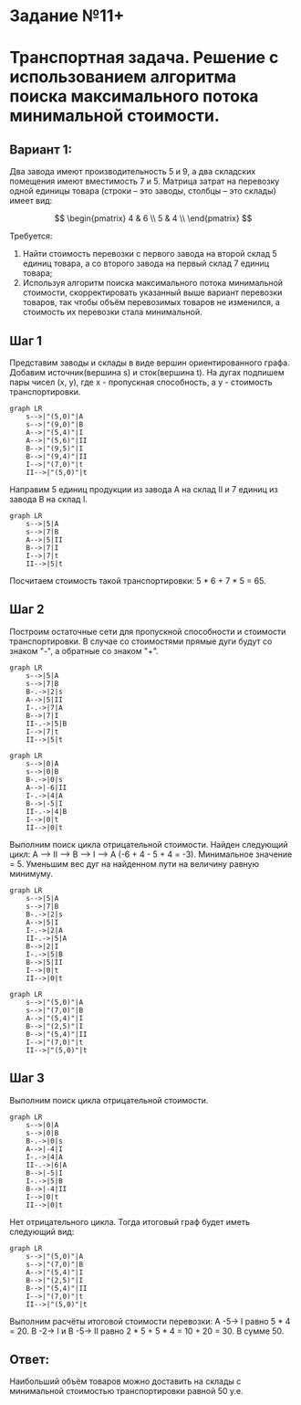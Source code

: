 # Задание №11+
# Транспортная задача. Решение с использованием алгоритма поиска максимального потока минимальной стоимости.
## Вариант 1:

Два завода имеют производительность 5 и 9, а два складских помещения имеют вместимость 7 и 5. Матрица затрат на перевозку одной единицы товара (строки – это заводы, столбцы – это склады) имеет вид:

$$
 \begin{pmatrix}    
  4 & 6 \\ 
  5 & 4 \\ 
 \end{pmatrix}    
$$

Требуется:
1. Найти стоимость перевозки с первого завода на второй склад 5 единиц товара, а со второго завода на первый склад 7 единиц товара;
2. Используя алгоритм поиска максимального потока минимальной стоимости, скорректировать указанный выше вариант перевозки товаров, так чтобы объём перевозимых товаров не изменился, а стоимость их перевозки стала минимальной.


## Шаг 1
Представим заводы и склады в виде вершин ориентированного графа. Добавим источник(вершина s) и сток(вершина t). На дугах подпишем пары чисел (x, y), где x - пропускная способность, а y - стоимость транспортировки.
```mermaid
graph LR
    s-->|"(5,0)"|A
    s-->|"(9,0)"|B
    A-->|"(5,4)"|I
    A-->|"(5,6)"|II
    B-->|"(9,5)"|I
    B-->|"(9,4)"|II
    I-->|"(7,0)"|t
    II-->|"(5,0)"|t
```
Направим 5 единиц продукции из завода А на склад II и 7 единиц из завода B на склад I.
```mermaid
graph LR
    s-->|5|A
    s-->|7|B
    A-->|5|II
    B-->|7|I
    I-->|7|t
    II-->|5|t
```
Посчитаем стоимость такой транспортировки: 5 * 6 + 7 * 5 = 65.
## Шаг 2
Построим остаточные сети для пропускной способности и стоимости транспортировки. В случае со стоимостями прямые дуги будут со знаком "-", а обратные со знаком "+".
```mermaid
graph LR
    s-->|5|A
    s-->|7|B
    B-.->|2|s
    A-->|5|II
    I-.->|7|A
    B-->|7|I
    II-.->|5|B
    I-->|7|t
    II-->|5|t
```

```mermaid
graph LR
    s-->|0|A
    s-->|0|B
    B-.->|0|s
    A-->|-6|II
    I-.->|4|A
    B-->|-5|I
    II-.->|4|B
    I-->|0|t
    II-->|0|t
```
Выполним поиск цикла отрицательной стоимости. Найден следующий цикл:
A --> II --> B --> I --> A (-6 + 4 - 5 + 4 = -3). Минимальное значение = 5. Уменьшим вес дуг на найденном пути на величину равную минимуму.

```mermaid
graph LR
    s-->|5|A
    s-->|7|B
    B-.->|2|s
    A-->|5|I
    I-.->|2|A
    II-.->|5|A
    B-->|2|I
    I-.->|5|B
    B-->|5|II
    I-->|0|t
    II-->|0|t
```

```mermaid
graph LR
    s-->|"(5,0)"|A
    s-->|"(7,0)"|B
    A-->|"(5,4)"|I
    B-->|"(2,5)"|I
    B-->|"(5,4)"|II
    I-->|"(7,0)"|t
    II-->|"(5,0)"|t
```

## Шаг 3
Выполним поиск цикла отрицательной стоимости. 
```mermaid
graph LR
    s-->|0|A
    s-->|0|B
    B-.->|0|s
    A-->|-4|I
    I-.->|4|A
    II-.->|6|A
    B-->|-5|I
    I-.->|5|B
    B-->|-4|II
    I-->|0|t
    II-->|0|t
```

Нет отрицательного цикла. Тогда итоговый граф будет иметь следующий вид:

```mermaid
graph LR
    s-->|"(5,0)"|A
    s-->|"(7,0)"|B
    A-->|"(5,4)"|I
    B-->|"(2,5)"|I
    B-->|"(5,4)"|II
    I-->|"(7,0)"|t
    II-->|"(5,0)"|t
```
Выполним расчёты итоговой стоимости перевозки:
A -5-> I равно 5 * 4 = 20. B -2-> I и B -5-> II равно 2 * 5 + 5 * 4 = 10 + 20 = 30. В сумме 50.
## Ответ:
Наибольший объём товаров можно доставить на склады с минимальной стоимостью транспортировки равной 50 у.е.
